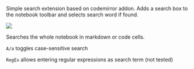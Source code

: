 Simple search extension based on codemirror addon.
Adds a search box to the notebook toolbar and selects search word if found.

![](https://raw.github.com/ipython-contrib/IPython-notebook-extensions/master/wiki-images/search.png)

Searches the whole notebook in markdown or code cells.

`A/a` toggles case-sensitive search

`RegEx` allows entering regular expressions as search term (not tested)

